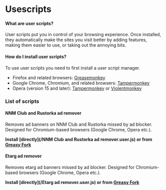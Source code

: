 # Usescripts

#### What are user scripts?

User scripts put you in control of your browsing experience. Once installed, they automatically make the sites you visit better by
adding features, making them easier to use, or taking out the annoying bits.

#### How do I install user scripts?

To use user scripts you need to first install a user script manager.

* Firefox and related browsers: [Greasemonkey](https://addons.mozilla.org/en-US/firefox/addon/greasemonkey/)
* Google Chrome, Chromium, and related browsers: [Tampermonkey](https://chrome.google.com/webstore/detail/tampermonkey/dhdgffkkebhmkfjojejmpbldmpobfkfo)
* Opera (version 15 and later): [Tampermonkey](https://addons.opera.com/en/extensions/details/tampermonkey-beta/) or [Violentmonkey](https://addons.opera.com/en/extensions/details/violent-monkey/)

### List of scripts

#### NNM Club and Rustorka ad remover

Removes ad banners on NNM Club and Rustorka missed by ad blocker. Designed for Chromium-based browsers (Google Chrome, Opera etc.).

**Install [directly](/NNM Club and Rustorka ad remover.user.js) or from [Greasy Fork](https://greasyfork.org/ru/scripts/21174-nnm-club-and-rustorka-ad-remover)**

#### Etarg ad remover

Removes etarg ad banners missed by ad blocker. Designed for Chromium-based browsers (Google Chrome, Opera etc.). 

**Install [directly](/Etarg ad remover.user.js) or from [Greasy Fork](https://greasyfork.org/ru/scripts/21178-etarg-ad-remover)**
